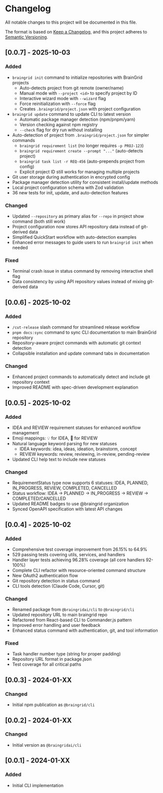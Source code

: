 # Changelog

All notable changes to this project will be documented in this file.

The format is based on [Keep a Changelog](https://keepachangelog.com/en/1.0.0/),
and this project adheres to [Semantic Versioning](https://semver.org/spec/v2.0.0.html).

## [0.0.7] - 2025-10-03

### Added
- `braingrid init` command to initialize repositories with BrainGrid projects
  - Auto-detects project from git remote (owner/name)
  - Manual mode with `--project <id>` to specify project by ID
  - Interactive wizard mode with `--wizard` flag
  - Force reinitialization with `--force` flag
  - Creates `.braingrid/project.json` with project configuration
- `braingrid update` command to update CLI to latest version
  - Automatic package manager detection (npm/pnpm/yarn)
  - Version checking against npm registry
  - `--check` flag for dry run without installing
- Auto-detection of project from `.braingrid/project.json` for simpler commands
  - `braingrid requirement list` (no longer requires `-p PROJ-123`)
  - `braingrid requirement create --prompt "..."` (auto-detects project)
  - `braingrid task list -r REQ-456` (auto-prepends project from config)
  - Explicit project ID still works for managing multiple projects
- Git user storage during authentication in encrypted config
- Package manager detection utility for consistent install/update methods
- Local project configuration schema with Zod validation
- 36 new tests for init, update, and auto-detection features

### Changed
- Updated `--repository` as primary alias for `--repo` in project show command (both still work)
- Project configuration now stores API repository data instead of git-derived data
- Simplified QuickStart workflow with auto-detection examples
- Enhanced error messages to guide users to run `braingrid init` when needed

### Fixed
- Terminal crash issue in status command by removing interactive shell flag
- Data consistency by using API repository values instead of mixing git-derived data

## [0.0.6] - 2025-10-02

### Added
- `/cut-release` slash command for streamlined release workflow
- `pnpm docs:sync` command to sync CLI documentation to main BrainGrid repository
- Repository-aware project commands with automatic git context detection
- Collapsible installation and update command tabs in documentation

### Changed
- Enhanced project commands to automatically detect and include git repository context
- Improved README with spec-driven development explanation

## [0.0.5] - 2025-10-02

### Added
- IDEA and REVIEW requirement statuses for enhanced workflow management
- Emoji mappings: 💡 for IDEA, 👀 for REVIEW
- Natural language keyword parsing for new statuses
  - IDEA keywords: idea, ideas, ideation, brainstorm, concept
  - REVIEW keywords: review, reviewing, in-review, pending-review
- Updated CLI help text to include new statuses

### Changed
- RequirementStatus type now supports 6 statuses: IDEA, PLANNED, IN_PROGRESS, REVIEW, COMPLETED, CANCELLED
- Status workflow: IDEA → PLANNED → IN_PROGRESS → REVIEW → COMPLETED/CANCELLED
- Updated README badges to use @braingrid organization
- Synced OpenAPI specification with latest API changes

## [0.0.4] - 2025-10-02

### Added
- Comprehensive test coverage improvement from 26.15% to 64.9%
- 529 passing tests covering utils, services, and handlers
- Handler layer tests achieving 96.28% coverage (all core handlers 92-100%)
- Complete CLI refactor with resource-oriented command structure
- New OAuth2 authentication flow
- Git repository detection in status command
- CLI tools detection (Claude Code, Cursor, git)

### Changed
- Renamed package from `@braingridai/cli` to `@braingrid/cli`
- Updated repository URL to main braingrid repo
- Refactored from React-based CLI to Commander.js pattern
- Improved error handling and user feedback
- Enhanced status command with authentication, git, and tool information

### Fixed
- Task handler number type (string for proper padding)
- Repository URL format in package.json
- Test coverage for all critical paths

## [0.0.3] - 2024-01-XX

### Changed
- Initial npm publication as `@braingrid/cli`

## [0.0.2] - 2024-01-XX

### Changed
- Initial version as `@braingridai/cli`

## [0.0.1] - 2024-01-XX

### Added
- Initial CLI implementation
